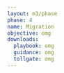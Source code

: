 ```yaml
---
layout: m3/phase
phase: 4
name: Migration
objective: omg
downloads:
  playbook: omg
  guidance: omg
  tollgate: omg
---
```

